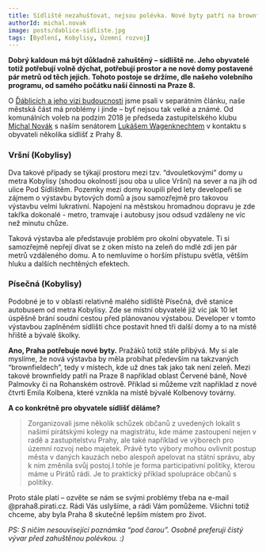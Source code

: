 ```yaml
---
title: Sídliště nezahušťovat, nejsou polévka. Nové byty patří na brownfieldy
authorId: michal.novak
image: posts/dablice-sidliste.jpg
tags: [Bydlení, Kobylisy, Územní rozvoj]
---
```


**Dobrý kaldoun má být důkladně zahuštěný – sídliště ne. Jeho obyvatelé totiž potřebují volně dýchat, potřebují prostor a ne nové domy postavené pár metrů od těch jejich. Tohoto postoje se držíme, dle našeho volebního programu, od samého počátku naší činnosti na Praze 8.**

O [Ďáblicích a jeho vizi budoucnosti](https://praha8.pirati.cz/aktuality/dablice-maji-konecne-svoji-vizi-budoucnosti.html) jsme psali v separátním článku, naše městská část má problémy i jinde – byť nejsou tak velké a známé. Od komunálních voleb na podzim 2018 je předseda zastupitelského klubu [Michal Novák](https://praha8.pirati.cz/lide/michal-novak.html) s naším senátorem [Lukášem Wagenknechtem](https://praha8.pirati.cz/lide/lukas-wagenknecht.html) v kontaktu s obyvateli několika sídlišť z Prahy 8.

### Vršní (Kobylisy)
Dva takové případy se týkají prostoru mezi tzv. “dvouletkovými” domy u metra Kobylisy (shodou okolností jsou oba u ulice Vršní) na sever a na jih od ulice Pod Sídlištěm. Pozemky mezi domy koupili před lety developeři se zájmem o výstavbu bytových domů a jsou samozřejmě pro takovou výstavbu velmi lukrativní. Napojení na městskou hromadnou dopravu je zde takřka dokonalé - metro, tramvaje i autobusy jsou odsud vzdáleny ne víc než minutu chůze.

Taková výstavba ale představuje problém pro okolní obyvatele. Ti si samozřejmě nepřejí dívat se z oken místo na zeleň do mdlé zdi jen pár metrů vzdáleného domu. A to nemluvíme o horším přístupu světla, větším hluku a dalších nechtěných efektech.

### Písečná (Kobylisy)
Podobné je to v oblasti relativně malého sídliště Písečná, dvě stanice autobusem od metra Kobylisy. Zde se místní obyvatelé již víc jak 10 let úspěšně brání soudní cestou před plánovanou výstabou. Developer v tomto výstavbou zaplněném sídlišti chce postavit hned tři další domy a to na místě hřiště a bývalé školky.

**Ano, Praha potřebuje nové byty.** Pražáků totiž stále přibývá. My si ale myslíme, že nová výstavba by měla probíhat především na takzvaných “brownfieldech”, tedy v místech, kde už dnes tak jako tak není zeleň. Mezi takové brownfieldy patří na Praze 8 například oblast Červené báně, Nové Palmovky či na Rohanském ostrově. Příklad si můžeme vzít například z nové čtvrti Emila Kolbena, které vznikla na místě bývalé Kolbenovy továrny.

**A co konkrétně pro obyvatele sídlišť děláme?**
>Zorganizovali jsme několik schůzek občanů z uvedených lokalit s našimi pirátskými kolegy na magistrátu, kde máme zastoupení nejen v radě a zastupitelstvu Prahy, ale také například ve výborech pro územní rozvoj nebo majetek. Právě tyto výbory mohou ovlivnit postup města v daných kauzách nebo alespoň apelovat na státní správu, aby k nim změnila svůj postoj.I tohle je forma participativní politiky, kterou máme u Pirátů rádi. Je to praktický příklad spolupráce občanů s politiky. 

Proto stále platí – ozvěte se nám se svými problémy třeba na e-mail @praha8.pirati.cz. Rádi Vás uslyšíme, a rádi Vám pomůžeme. Všichni totiž chceme, aby byla Praha 8 skutečně lepším místem pro život. 

*PS: S ničím nesouvisející poznámka “pod čarou”. Osobně preferuji čistý vývar před zahuštěnou polévkou. :)*
